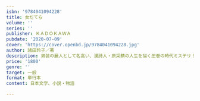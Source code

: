 ```yaml
---
isbn: '9784041094228'
title: 女だてら
volume: ''
series: ''
publisher: ＫＡＤＯＫＡＷＡ
pubdate: '2020-07-09'
cover: 'https://cover.openbd.jp/9784041094228.jpg'
author: 諸田玲子／著
description: 男装の麗人として名高い、漢詩人・原采蘋の人生を描く圧巻の時代ミステリ！
price: '1800'
genre: ''
target: 一般
format: 単行本
content: 日本文学、小説・物語

---
```

